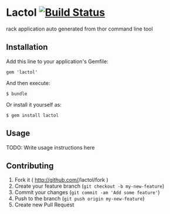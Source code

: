 # Lactol [![Build Status](https://travis-ci.org/okitan/lactol.svg?branch=master)](https://travis-ci.org/okitan/lactol)

rack application auto generated from thor command line tool

## Installation

Add this line to your application's Gemfile:

    gem 'lactol'

And then execute:

    $ bundle

Or install it yourself as:

    $ gem install lactol

## Usage

TODO: Write usage instructions here

## Contributing

1. Fork it ( http://github.com/<my-github-username>/lactol/fork )
2. Create your feature branch (`git checkout -b my-new-feature`)
3. Commit your changes (`git commit -am 'Add some feature'`)
4. Push to the branch (`git push origin my-new-feature`)
5. Create new Pull Request
